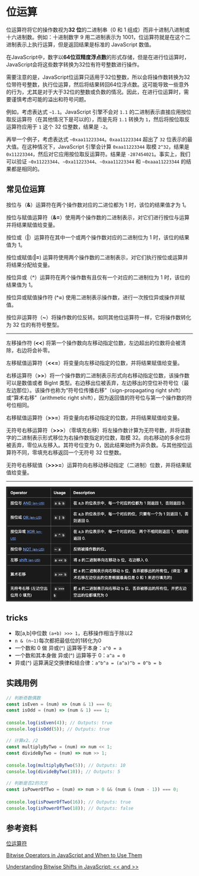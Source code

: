 # 位运算

位运算符将它的操作数视为**32 位**的二进制串（0 和 1 组成）而非十进制八进制或十六进制数。例如：十进制数字 9 用二进制表示为 1001，位运算符就是在这个二进制表示上执行运算，但是返回结果是标准的 JavaScript 数值。

在JavaScript中，数字以**64位双精度浮点数**的形式存储，但是在进行位运算时，JavaScript会将这些数字转换为32位有符号整数进行操作。

需要注意的是，JavaScript位运算只适用于32位整数，所以会将操作数转换为32位带符号整数，执行位运算，然后将结果转回64位浮点数。这可能导致一些意外的行为，尤其是对于大于32位的整数或负数的情况。因此，在进行位运算时，需要谨慎考虑可能的溢出和符号问题。

例如，考虑表达式 `~1.1`。JavaScript 引擎不会对 `1.1` 的二进制表示直接应用按位取反运算符（在其他情况下是可以的），而是先将 `1.1` 转换为 `1`，然后将按位取反运算符应用于 `1` 这个 32 位整数，结果是 `-2`。

再举一个例子，考虑表达式 `~0xaa11223344`。`0xaa11223344` 超出了 `32` 位表示的最大值。在这种情况下，JavaScript 引擎会计算 `0xaa11223344` 取模 `2^32`，结果是 `0x11223344`，然后对它应用按位取反运算符。结果是 `-287454021`。事实上，我们可以验证 `~0x11223344`、`~0xa11223344`、`~0xaa11223344` 和 `~0xaaa11223344` 的结果都是相同的。

## 常见位运算

按位与（**&**）运算符在两个操作数对应的二进位都为 1 时，该位的结果值才为 1。

按位与赋值运算符（**&=**）使用两个操作数的二进制表示，对它们进行按位与运算并将结果赋值给变量。

按位或（**|**）运算符在其中一个或两个操作数对应的二进制位为 1 时，该位的结果值为 1。

按位或赋值(**|=**) 运算符使用两个操作数的二进制表示，对它们执行按位或运算并将结果分配给变量。

按位异或（**^**）运算符在两个操作数有且仅有一个对应的二进制位为 1 时，该位的结果值为 1。

按位异或赋值操作符 (**^=**) 使用二进制表示操作数，进行一次按位异或操作并赋值。

按位非运算符（**~**）将操作数的位反转。如同其他位运算符一样，它将操作数转化为 32 位的有符号整型。

---

左移操作符 (**<<**) 将第一个操作数向左移动指定位数，左边超出的位数将会被清除，右边将会补零。

左移赋值运算符（**<<=**）将变量向左移动指定的位数，并将结果赋值给变量。

右移运算符（**>>**）将一个操作数的二进制表示形式向右移动指定位数，该操作数可以是数值或者 BigInt 类型。右边移出位被丢弃，左边移出的空位补符号位（最左边那位）。该操作也称为“符号位传播右移”（sign-propagating right shift）或“算术右移”（arithmetic right shift），因为返回值的符号位与第一个操作数的符号位相同。

右移赋值运算符（**>>=**）将变量向右移动指定的位数，并将结果赋值给变量。

无符号右移运算符（**>>>**）（零填充右移）将左操作数计算为无符号数，并将该数字的二进制表示形式移位为右操作数指定的位数，取模 32。向右移动的多余位将被丢弃，零位从左移入。其符号位变为 0，因此结果始终为非负数。与其他按位运算符不同，零填充右移返回一个无符号 32 位整数。

无符号右移赋值（**>>>=**）运算符向右移动移动指定（二进制）位数，并将结果赋值给变量。

---

![bit](../assets/bit.png)

## tricks

- 取[a,b]中位数 `(a+b) >>> 1`，右移操作相当于除以2
- `n & (n−1)`每次都把最低位的1转化为0
- 一个数和 0 做 异或(^) 运算等于本身：`a^0 = a`
- 一个数和其本身做 异或(^) 运算等于 0：`a^a = 0`
- 异或(^) 运算满足交换律和结合律：`a^b^a = (a^a)^b = 0^b = b`

## 实践用例

```js
// 判断奇数偶数
const isEven = (num) => (num & 1) === 0;
const isOdd = (num) => (num & 1) === 1;

console.log(isEven(4)); // Outputs: true
console.log(isOdd(5)); // Outputs: true
```

```js
// 计算x2、/2
const multiplyByTwo = (num) => num << 1;
const divideByTwo = (num) => num >> 1;

console.log(multiplyByTwo(5)); // Outputs: 10
console.log(divideByTwo(10)); // Outputs: 5
```

```js
// 判断是否2的次方
const isPowerOfTwo = (num) => num > 0 && (num & (num - 1)) === 0;

console.log(isPowerOfTwo(16)); // Outputs: true
console.log(isPowerOfTwo(18)); // Outputs: false
```

## 参考资料

[位运算符](https://developer.mozilla.org/zh-CN/docs/Web/JavaScript/Guide/Expressions_and_operators#%E4%BD%8D%E8%BF%90%E7%AE%97%E7%AC%A6)

[Bitwise Operators in JavaScript and When to Use Them](https://8hob.io/posts/bitwise-operations-when-use-them/#what-are-bitwise-operators)

[Understanding Bitwise Shifts in JavaScript: << and >>](https://www.trevorlasn.com/blog/bitwise-shifts-in-javascript)
